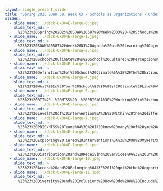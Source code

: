 ```yaml
---
layout: single_present_slide
title: "Spring 2025 SOWK 587 Week 03 - Schools as Organizations - Understanding the Landscape"
slides:
  - slide_name: ../deck-UxOQ4E-large-0.jpeg
    slide_text_md: >
      %23%23%20Spring%202025%20SOWK%20587%20Week%2003%20-%20Schools%20as%20Organizations%20-%20Understanding%20the%20Landscape%0A%0Atitle:%20Spring%202025%20SOWK%20587%20Week%2003%20-%20Schools%20as%20Organizations%20-%20Understanding%20the%20Landscape%0Adate:%202025-02-07%2011:55:40%0Alocation:%20Heritage%20University%0Atags:%0A%20%20-%20Heritage%20University%0A%20%20-%20MSW%20Program%0A%20%20-%20SOWK%20587%0Apresentation_video:%20%3E%0A%20%20%22%22%0Adescription:%20%3E%0A%0AWeek%20three%20for%20SOWK%20587%20is%20focused%20on%20exploring%20school%20climate%20and%20culture%20and%20understanding%20schools%20as%20organizations.%20Students%20will%20read%20about%20the%20professional%20standards%20and%20services%20social%20workers%20provide%20in%20schools%20and%20our%20essential%20practices.%20In%20the%20forums,%20they%20will%20consider%20practices%20for%20supporting%20student%20needs.%20This%20week%20is%20a%20synchronous%20week%20with%20in-person%20class%20on%2002/08/25.%20The%20agenda%20for%20the%20in-person%20class%20session%20is%20as%20follows:%0A%0A-%20Understanding%20school%20climate%20and%20school%20culture%0A-%20Exploring%20what%20the%20climate%20is%20in%20your%20schools%0A-%20Multi-Tiered%20Systems%20of%20Support%0A-%20Exploring%20interventions%20within%20MTSS%0A-%20Diversity%20and%20inclusion%20within%20services%0A%0AThe%20Learning%20Objectives%20include:%0A%0A-%20Explain%20the%20difference%20between%20RTI,%20PBIS,%20MTSS%0A-%20Be%20able%20to%20assess%20school%20climate%0A-%20Identify%20potential%20interventions%20and%20what%20tier%20they%20are%0A-%20Develop%20insight%20into%20diversity%20and%20inclusion%0A%0A%0A%0A
  - slide_name: ../deck-UxOQ4E-large-1.jpeg
    slide_text_md: >
      %23%23%20SOWK%20587%20Week%2003%20Agenda%20and%20Learning%20Objectives%0A%0AAgenda%0A%0A-%20Understanding%20school%20climate%20and%20school%20culture%0A-%20Exploring%20what%20the%20climate%20is%20in%20your%20schools%0A-%20Multi-Tiered%20Systems%20of%20Support%0A-%20Exploring%20interventions%20within%20MTSS%0A-%20Diversity%20and%20inclusion%20within%20services%0A%0ALearning%20Objectives%0A%0A-%20Explain%20the%20difference%20between%20RTI,%20PBIS,%20MTSS%0A-%20Be%20able%20to%20assess%20school%20climate%0A-%20Identify%20potential%20interventions%20and%20what%20tier%20they%20are%0A-%20Develop%20insight%20into%20diversity%20and%20inclusion%0A%0A%0A
  - slide_name: ../deck-UxOQ4E-large-2.jpeg
    slide_text_md: >
      %23%23%20School%20Climate%20vs%20School%20Culture:%20Perceptions%20vs.%20Values/Beliefs%0A%3E%20School%20climate%20and%20culture%20are%20essential%20concepts%20to%20review%20when%20considering%20the%20landscape%20of%20schools.%20Gruenert%20and%20Whitaker%20(2023)%20argue%20that%20school%20climate%20and%20culture%20are%20distinct%20concepts.%20They%20define%20that:%0A%0A%3E%20%22A%20school's%20climate%20is%20both%20a%20window%20into%20its%20culture%20and%20a%20learned%20response%20that%20the%20culture%20teaches%20new%20members%22%0A%0ACulture%20tends%20to%20be%20the%20long-term%20reasons%20why%20we%20do%20things,%20and%20it%20is%20changed%20over%20a%20long%20period%20of%20time%20based%20on%20addressing%20climate.%0A%0A%7C%20Climate%20%7C%20Culture%20%7C%0A%7C%20---%20%7C%20---%20%7C%0A%7C%20Short-Term%20%7C%20Long-Term%20%7C%0A%7C%20What%20you%20do%20%7C%20Why%20you%20do%20it%20%7C%0A%7C%20Indicates%20type%20culture%20%7C%20Changed%20through%20climate%20%7C%0A%0A%5BContent%20Note%5D%20%E2%9C%85%20Competency%20B%0A%0A%3Cdiv%20style%3D%22text-align:%20center%22%20markdown%3D%221%22%3E%0AReference%0A%3C/div%3E%0A%3Cdiv%20style%3D%22margin:%200%200%200%202em;%20text-indent:%20-2em;%22%20markdown%3D%221%22%3E%0A%0AGruenert,%20S.,%20%26%20Whitaker,%20T.%20(2023).%20_School%20culture%20versus%20school%20climate.%20Association%20for%20Supervision%20and%20Curriculum%20Development_.%20Association%20for%20Supervision%20and%20Curriculum%20Development%20(ASCD).%20%3Chttps://ascd.org/blogs/school-culture-versus-school-climate%3E%0A%0A%3C/div%3E%0A%0A
  - slide_name: ../deck-UxOQ4E-large-3.jpeg
    slide_text_md: >
      %23%23%20Definition%20of%20School%20Climate%0A%3E%20The%20National%20School%20Climate%20Council%20(n.d.,%202017)%20combines%20the%20topics%20of%20climate%20and%20culture%20and%20focuses%20on%20climate%20as%20specific%20topics.%20We%20are%20going%20to%20use%20their%20definition%20of%20school%20climate.%20%0A%0ASchool%20climate%0A-%20refers%20to%20the%20quality%20and%20character%20of%20school%20life%0A-%20is%20based%20on%20patterns%20demonstrated%20across%20constituents'%20(students,%20parents,%20and%20personnel)%20experiences%20and%20how%20they%20are%20enacted%20in%20school%20life%20(norms,%20goals,%20values,%20interpersonal%20relationships,%20teaching%20and%20learning%20practices,%20and%20organizational%20structures).%0A%0A%3E%20They%20define%20that%20climate%20is%20made%20up%20of:%0A%0A-%20Norms,%20values%20and%20expectations%20that%20support%20people%20feeling%20socially,%20emotionally%20and%20physically%20safe.%0A-%20People%20are%20engaged%20and%20respected.%0A-%20Students,%20families%20and%20educators%20work%20together%20to%20develop,%20live%20and%20contribute%20to%20a%20shared%20school%20vision.%0A-%20Educators%20model%20and%20nurture%20attitudes%20that%20emphasize%20the%20benefits%20and%20satisfaction%20gained%20from%20learning.%0A-%20Each%20person%20contributes%20to%20the%20operations%20of%20the%20school%20and%20the%20care%20of%20the%20physical%20environment.%0A%0A%5BContent%20Note%5D%20%E2%9C%85%20Competency%20B%0A%0A%3Cdiv%20style%3D%22text-align:%20center%22%20markdown%3D%221%22%3E%0AReference%0A%3C/div%3E%0A%3Cdiv%20style%3D%22margin:%200%200%200%202em;%20text-indent:%20-2em;%22%20markdown%3D%221%22%3E%0A%0ANational%20School%20Climate%20Council.%20(n.d.).%20_What%20is%20school%20climate%20and%20why%20is%20it%20important%3F_%20%3Chttps://schoolclimate.org/school-climate/%3E%0A%0ANational%20School%20Climate%20Council.%20(2007).%20_The%20school%20climate%20challenge:%20Narrowing%20the%20gap%20between%20school%20climate%20research%20and%20school%0Aclimate%20policy,%20practice%20guidelines,%20and%20teacher%20education%20policy_.%20National%20School%20Climate%20Center%20(NSCC),%20Center%20for%20Social%20and%20Emotional%20Education%20(CSEE),%20National%20Center%20for%20Learning%20and%20Citizenship%20(NCLC)%20at%20Education%20Commission%20of%20the%20States%20(ECS).%20%3Chttps://schoolclimate.org/wp-content/uploads/2021/05/school-climate-challenge-web.pdf%3E%20%0A%0A%3C/div%3E%0A%0A%0A
  - slide_name: ../deck-UxOQ4E-large-4.jpeg
    slide_text_md: >
      %23%23%20What%20Is%20Your%20School%E2%80%99s%20Climate%20Like%0A%3E%20I%20want%20you%20to%20talk%20about%20your%20school%E2%80%99s%20climate%20related%20to%20the%20criteria%20used%20in%20a%20survey%20that%20some%20schools%20use%20to%20assess%20school%20climate.%20We%20will%20speak%20generally%20about%20the%20domains%20evaluated%20by%20The%20Comprehensive%20School%20Climate%20Inventory%20(CSCI).%20It%20is%20not%20the%20inventory,%20but%20I%20think%20it%20can%20provide%20some%20meaningful%20discussion.%0A%0A%0A%5BSmall%20Group%20Activity%5D%20Discuss%20Aspects%20of%20School%20Climate%20%0A%0A-%20Move%20to%20be%20in%20groups%20within%20the%20same%20district,%20but%20you%20will%20have%20to%20include%202%20or%203%20districts%0A-%20Go%20to%20the%20PDF%20%5BThe%2014%20Dimensions%20of%20School%20Climate%20Measured%20by%20the%20CSCI%5D(https://schoolclimate.org/wp-content/uploads/2024/01/14-Dimensions.pdf)%0A-%20Talk%20about%20each%20dimension%20and%20what%20you%20think%20perceptions%20might%20be.%0A%0A%5BWhole%20Group%20Activity%5D%20Debrief%20discussion%0A%0A-%20What%20stands%20out%20about%20some%20of%20the%20school%20culture%20you%20discussed%3F%0A-%20Was%20there%20one%20aspect%20that%20felt%20particularly%20successful%20or%20needing%20extra%20support%3F%0A-%20What%20are%20strategies%20for%20creating%20change%20in%20our%20districts%3F%0A%0A%0AThe%20content%20of%20the%2014%20Dimensions%20includes%20the%20following:%0A%0A**Safety**%0A%0A-%20Rules%20and%20Norms%0A-%20Sense%20of%20Physical%20Security%0A-%20Sense%20of%20Social-Emotional%20Security%0A-%20Online%20Safety%0A%0A**Teaching%20and%20Learning**%0A%0A-%20Support%20for%20Academic%20Learning%0A-%20Social%20and%20Emotional%20Learning%0A%0A**Interpersonal%20Relationships**%0A%0A-%20Respect%20for%20Diversity%0A-%20Teacher-Student%20Relationships%0A-%20Peer%20Relationships%0A%0A**Institutional%20Environment**%0A%0A-%20School%20Connectedness%0A-%20Physical%20Surroundings%0A-%20Social%20Inclusion%0A%0A**Leadership%20and%20Efficacy**%0A%0A-%20Administration%20and%20Leadership%0A-%20Collective%20Efficacy%0A%0A%5BContent%20Note%5D%20%E2%9C%85%20Competency%20B%0A%0A
  - slide_name: ../deck-UxOQ4E-large-5.jpeg
    slide_text_md: >
      %23%23%20RTI%20--%20MTSS%20--%20PBIS%0A%3E%20Working%20in%20schools%20you%20will%20quickly%20come%20across%20many%20presentations%20with%20triangles.%20RTI%20and%20PBIS%20are%20commonly%20discussed%20as%20is%20MTSS.%20They%20all%20provide%20a%20format%20for%20how%20we%20bring%20support%20to%20students%20in%20a%20school%20setting.%0A%0ARTI%20-%20Response%20to%20Intervention%0A%3E%20Focused%20on%20academic%20focused%20and%20format%20for%20determining%20special%20education%20services.%0A%0APBIS%20-%20Positive%20Behavior%20Intervention%20and%20Supports%0A%3E%20Focused%20on%20social,%20emotional,%20and%20behavioral%20needs.%20Often%20a%20set%20of%20strategies%0A%0AMTSS%20-%20Multi-Tiered%20Systems%20of%20Support%0A%3E%20Can%20be%20both%20academic%20and%20behavioral.%20%0A%0A%5BContent%20Note%5D%20%E2%9C%85%20Competency%20B%0A%0A%3Cdiv%20style%3D%22text-align:%20center%22%20markdown%3D%221%22%3E%0AReference%0A%3C/div%3E%0A%3Cdiv%20style%3D%22margin:%200%200%200%202em;%20text-indent:%20-2em;%22%20markdown%3D%221%22%3E%0A%0ARaetz,%20P.%20B.,%20%26%20Winter,%20B.%20L.%20(2018).%20Response%20to%20intervention.%20In%20C.%20R.%20Reynolds,%20K.%20J.%20Vannest,%20%26%20E.%20Fletcher-Janzen%20(Eds.),%20Encyclopedia%20of%20Special%20Education,%20Volume%204:%20A%20Reference%20for%20the%20Education%20of%20Children,%20Adolescents,%20and%20Adults%20Disabilities%20and%20Other%20Exceptional%20Individuals%20(p.%201045).%20John%20Wiley%20%26%20Sons.%20%0A%0AZhang,%20J.,%20Martella,%20R.%20C.,%20Kang,%20S.,%20%26%20Yenioglu,%20B.%20Y.%20(2023).%20Response%20to%20intervention%20(RTI)/multi-tiered%20systems%20of%20support%20(MTSS):%20A%20nationwide%20analysis.%20Journal%20of%20Educational%20Leadership%20and%20Policy%20Studies,%207(1).%20%0A%0A%3C/div%3E%0A%0A
  - slide_name: ../deck-UxOQ4E-large-6.jpeg
    slide_text_md: >
      %23%23%20Levels%20of%20Intervention%0A%3E%20Within%20the%20different%20systems%20and%20across%20different%20frameworks%20sometimes%20the%20overall%20percentages%20are%20different,%20the%20tiers%20and%20percentages%20are%20generally%20as%20follows:%0A%0ATier%201%20(Core%20Programming%20or%20Universal)%20-%2080-90%25%0AUse%20of%20high-leverage%20practices%20and%20evidence-based%20practices;%20aligned%20with%20state%20or%20district%20standards;%20use%20of%20differentiated%20instruction.%20%0A%0ATier%202%20(Supplemental%20Intervention%20or%20Indicated)%20-%205-10%25%0AStandardized%20interventions%20that%20are%20supplemented%20and%20for%20small-groups%20(through%20not%20always%20delivered%20in%20a%20small-group%20setting).%0A%0ATheir%203%20(Indicated,%20Intensive%20Intervention,%20or%20Individualized)%20-%201-5%25%0AIndividualized%20and%20intensive%20interventions%20for%20students%20with%20ongoing%20needs%0A%0A%5BContent%20Note%5D%20%E2%9C%85%20Competency%20B%0A%0A%3Cdiv%20style%3D%22text-align:%20center%22%20markdown%3D%221%22%3E%0AReference%0A%3C/div%3E%0A%3Cdiv%20style%3D%22margin:%200%200%200%202em;%20text-indent:%20-2em;%22%20markdown%3D%221%22%3E%0A%0AAmerican%20Institutes%20for%20Research.%20(n.d.)%20What%20is%20Multi-Tiered%20System%20of%20Supports%20(MTSS)%3F%20%3Chttps://mtss4success.org/resource/what-is-mtss%3E%0A%0ASailor,%20W.,%20Dunlap,%20G.,%20Sugai,%20G.,%20%26%20Horner,%20R.%20(2008).%20Handbook%20of%20Positive%20Behavior%20Support.%20Springer%20Science%20%26%20Business%20Media.%20https://play.google.com/store/books/details%3Fid%3DTW8go24dqDkC%0A%0A%3C/div%3E%0A%0A
  - slide_name: ../deck-UxOQ4E-large-7.jpeg
    slide_text_md: >
      %23%23%20PBIS/MTSS%20Teams%0A%3E%20I%20know%20many%20of%20you%20are%20on%20teams%20at%20your%20schools.%0A%0A%5BWhole%20Group%20Activity%5D%20Discuss%20Student%20Experiences%20of%20Engaging%20in%20MTSS%20Teams%0A%0A-%20Are%20you%20on%20a%20team%3F%0A-%20How%20is%20it%20being%20on%20the%20team%3F%0A-%20What%20do%20they%20do%3F%0A%0A
  - slide_name: ../deck-UxOQ4E-large-8.jpeg
    slide_text_md: >
      %23%23%20Exploring%20Tiered%20Interventions%0A%3E%20On%20MyHeritage,%20I%20have%20shared%20a%20number%20of%20resources%20around%20behavioral%20interventions%20within%20tiered%20systems.%20I%20want%20to%20have%20us%20explore%20what%20some%20of%20the%20potential%20intervention%20might%20be.%0A%0A%5BSmall%20Group%20Activity%5D%20Exploring%20Intervention%20on%20the%20EIS%0A%0A-%20Divide%20the%20class%20up%20into%20three%20groups%20and%20assign%20a%20tier%0A-%20Groups%20to%20explore%20some%20of%20the%20problems,%20as%20a%20group%20with%20their%20interventions.%0A-%20Discuss%20as%20a%20group%20the%20interventions%20reviewed%0A%09*%20What%20does%20it%20look%20like%20(share%20personal%20examples)%0A%09*%20What%20do%20you%20think%20some%20of%20the%20strengths%20and%20weaknesses%20might%20be%0A%09*%20Would%20it%20help%20at%20your%20school%0A-%20Share%20findings%20with%20the%20class%0A%0A%5BContent%20Note%5D%20%E2%9C%85%20Competency%20B%0A%0A
  - slide_name: ../deck-UxOQ4E-large-9.jpeg
    slide_text_md: >
      %23%23%20Distribution%20and%20Receiving%20Services%0A%3E%20In%20a%20MTSS%20system,%20we%20can%20think%20about%20two%20axes...%0A%0A-%20Resources%20and%20Student%20Needs%0A-%20Each%20tier%20requires%20increased%20resources%20to%20match%20the%20increased%20student%20needs%0A%0A%3E%20WE%20also%20consider%20how%20gets%20the%20services.%20It%20is%20useful%20to%20remember%20who%20gets%20access%20to%20what%20services.%0A%0A-%20The%20majority%20get%20tier%201%20and%20only%20tier%201%0A-%20Those%20who%20have%20a%20higher%20need%20get%20tier%201%20and%202%0A-%20Those%20who%20need%20tier%20three%20get%20all%20three%20tiers.%0A%0AWhat%20about%20Tier%204%3F%20Discussion%20about%20my%20previous%20district%20program.%0A%0A
  - slide_name: ../deck-UxOQ4E-large-10.jpeg
    slide_text_md: >
      %23%23%20Access%20and%20Belonging%0A%3E%20I%20got%20the%20opportunity%20to%20hear%20Krownapple%20speak%20a%20few%20years%20back.%20I%20really%20appreciated%20a%20graphic%20he%20shared%20representing%20belonging%20and%20access.%0A%0A%0AExcluded%20(conditional%20belonging%20and%20low%20access)%0AIntegrated%20(Conditional%20belonging%20and%20high%20access)%0ASegregated%20(Unconditional%20belonging%20and%20low%20access)%0AIntegrated%20(unconditional%20belonging%20and%20high%20access)%0A%0AI%20just%20really%20love%20the%20idea%20of%20integrated%20meaning%20that%20sometimes%20the%20boundaries%20get%20dispersed%20to%20include%20those%20on%20the%20edges.%0A%0A%3Cdiv%20style%3D%22text-align:%20center%22%20markdown%3D%221%22%3E%0AReference%0A%3C/div%3E%0A%3Cdiv%20style%3D%22margin:%200%200%200%202em;%20text-indent:%20-2em;%22%20markdown%3D%221%22%3E%0A%0ACobb,%20F.,%20%26%20Krownapple,%20J.%20(2019).%20Belonging%20through%20a%20culture%20of%20dignity:%20The%20keys%20to%20successful%20equity%20implementation.%20Mimi%20and%20Todd%20Press.%20%0A%0A%3C/div%3E%0A%0A
  - slide_name: ../deck-UxOQ4E-large-11.jpeg
    slide_text_md: >
      %23%23%20Diversity%20and%20Inclusion:%20How%20do%20We%20Include%20Everybody%0A%0A%5BSmall%20Group%20Activity%5D%20Talk%20with%20a%20partner%20about%20Including%0A%0A-%20What%20is%20the%20importance%20of%20inclusion%0A-%20What%20are%20some%20of%20the%20challenges%0A-%20How%20might%20some%20people%20be%20on%20the%20edges%20of%20inclusion%0A-%20What%20do%20we%20need%20to%20do%20to%20promote%20inclusion%0A%0A%5BSmall%20Group%20Activity%5D%20Report%20Back%20on%20Discussion%0A%0A%5BContent%20Note%5D%20%E2%9C%85%20Competency%20B%0A%0A
---
```

